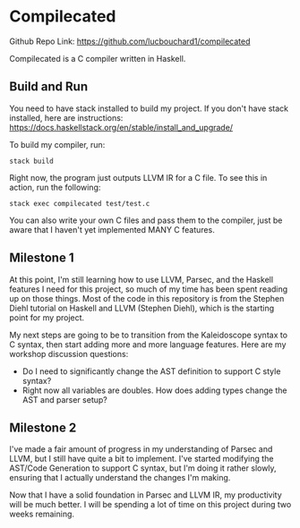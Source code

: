 # Compilecated

Github Repo Link: https://github.com/lucbouchard1/compilecated

Compilecated is a C compiler written in Haskell.

## Build and Run

You need to have stack installed to build my project. If you don't have stack installed, here are instructions: https://docs.haskellstack.org/en/stable/install_and_upgrade/

To build my compiler, run:

```
stack build
```

Right now, the program just outputs LLVM IR for a C file. To see this in action, run the following:

```
stack exec compilecated test/test.c
```

You can also write your own C files and pass them to the compiler, just be aware that I haven't yet implemented MANY C features.


## Milestone 1

At this point, I'm still learning how to use LLVM, Parsec, and the Haskell features I need for this project, so much of my time has been spent reading up on those things. Most of the code in this repository is from the Stephen Diehl tutorial on Haskell and LLVM (Stephen Diehl), which is the starting point for my project.

My next steps are going to be to transition from the Kaleidoscope syntax to C syntax, then start adding more and more language features. Here are my workshop discussion questions:

- Do I need to significantly change the AST definition to support C style syntax?
- Right now all variables are doubles. How does adding types change the AST and parser setup?

## Milestone 2

I've made a fair amount of progress in my understanding of Parsec and LLVM, but I still have quite a bit to implement. I've started modifying the AST/Code Generation to support C syntax, but I'm doing it rather slowly, ensuring that I actually understand the changes I'm making.

Now that I have a solid foundation in Parsec and LLVM IR, my productivity will be much better. I will be spending a lot of time on this project during two weeks remaining.